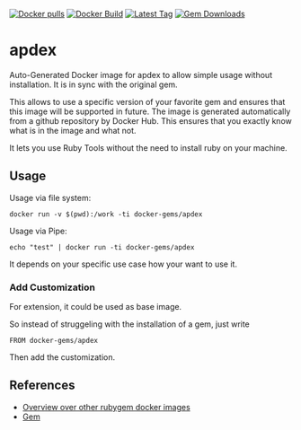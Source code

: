 [![Docker pulls](https://img.shields.io/docker/pulls/rubygem/apdex.svg)](https://hub.docker.com/r/rubygem/apdex/)
[![Docker Build](https://img.shields.io/docker/automated/rubygem/apdex.svg)](https://hub.docker.com/r/rubygem/apdex/)
[![Latest Tag](https://img.shields.io/github/tag/docker-rubygem/apdex.svg)](https://hub.docker.com/r/rubygem/apdex/)
[![Gem Downloads](https://img.shields.io/gem/dt/apdex.svg)](https://rubygems.org/gems/apdex/)
# apdex

Auto-Generated Docker image for apdex to allow simple usage without installation.
It is in sync with the original gem.

This allows to use a specific version of your favorite gem and ensures that this image will be supported in future.
The image is generated automatically from a github repository by Docker Hub.
This ensures that you exactly know what is in the image and what not.

It lets you use Ruby Tools without the need to install ruby on your machine.

## Usage

Usage via file system:

`docker run -v $(pwd):/work -ti docker-gems/apdex`

Usage via Pipe:

`echo "test" | docker run -ti docker-gems/apdex`

It depends on your specific use case how your want to use it.

### Add Customization

For extension, it could be used as base image.

So instead of struggeling with the installation of a gem, just write

`FROM docker-gems/apdex`

Then add the customization.

## References

 - [Overview over other rubygem docker images](https://github.com/thinkbot/docker-rubygem)
 - [Gem](https://rubygems.org/gems/apdex/)
